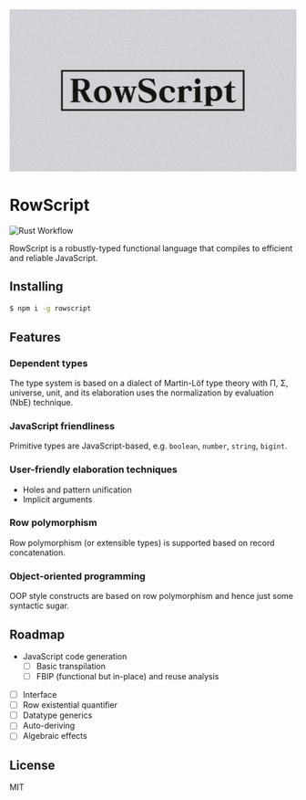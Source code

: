 <center><img src="banner.jpg" alt="banner here"></center>

# RowScript

![Rust Workflow](https://github.com/rowscript/rowscript/actions/workflows/rust.yml/badge.svg)

RowScript is a robustly-typed functional language that compiles to efficient and reliable JavaScript.

## Installing

```bash
$ npm i -g rowscript
```

## Features

### Dependent types

The type system is based on a dialect of Martin-Löf type theory with Π, Σ, universe, unit, and its elaboration uses the
normalization by evaluation (NbE) technique.

### JavaScript friendliness

Primitive types are JavaScript-based, e.g. `boolean`, `number`, `string`, `bigint`.

### User-friendly elaboration techniques

* Holes and pattern unification
* Implicit arguments

### Row polymorphism

Row polymorphism (or extensible types) is supported based on record concatenation.

### Object-oriented programming

OOP style constructs are based on row polymorphism and hence just some syntactic sugar.

## Roadmap

* JavaScript code generation
    * [ ] Basic transpilation
    * [ ] FBIP (functional but in-place) and reuse analysis
* [ ] Interface
* [ ] Row existential quantifier
* [ ] Datatype generics
* [ ] Auto-deriving
* [ ] Algebraic effects

## License

MIT
